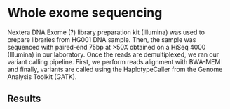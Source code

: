 # Whole exome sequencing

Nextera DNA Exome (?) library preparation kit (Illumina) was used to prepare libraries from HG001 DNA sample. Then, the sample was sequenced with paired-end 75bp at >50X obtained on a HiSeq 4000 (Illumina) in our laboratory. Once the reads are demultiplexed, we ran our variant calling pipeline. First, we perform reads alignment with BWA-MEM and finally, variants are called using the HaplotypeCaller from the Genome Analysis Toolkit (GATK).

## Results
